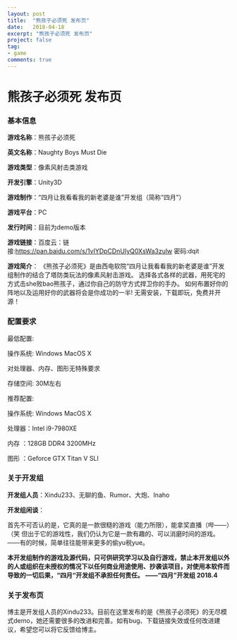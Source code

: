 ```yaml
---
layout: post
title:  "熊孩子必须死 发布页"
date:   2018-04-18
excerpt: "熊孩子必须死 发布页"
project: false
tag:
- game
comments: true
---
```

# 熊孩子必须死 发布页

### 基本信息

**游戏名称**：熊孩子必须死

**英文名称**：Naughty Boys Must Die

**游戏类型**：像素风射击类游戏

**开发引擎**：Unity3D

**游戏制作**：“四月让我看看我的新老婆是谁”开发组（简称“四月”）

**游戏平台**：PC

**发行时间**：目前为demo版本

**游戏链接**：百度云：链接:https://pan.baidu.com/s/1vIYDpCDnUIyQ0XsWa3zulw  密码:dqit

**游戏简介**：
《熊孩子必须死》是由西电软院“四月让我看看我的新老婆是谁”开发组制作的结合了塔防类玩法的像素风射击游戏。
选择各式各样的武器，用死宅的方式击she败bao熊孩子，通过你自己的防守方式捍卫你的手办。
如何布置好你的阵地以及运用好你的武器将会是你成功的一半!
无需安装，下载即玩，免费并开源！

### 配置要求

最低配置:

操作系统: Windows MacOS X

对处理器、内存、图形无特殊要求

存储空间: 30M左右

推荐配置:

操作系统: Windows MacOS X

处理器：Intel i9-7980XE

内存 ：128GB DDR4 3200MHz

图形 ：Geforce GTX Titan V SLI

### 关于开发组

**开发组人员**：Xindu233、无聊的鱼、Rumor、大炮、Inaho

**开发组闲谈**：

首先不可否认的是，它真的是一款很糙的游戏（能力所限），能拿奖直播（哔——）（笑
但出于它的游戏性，我们仍认为它是一款有趣的、可以消磨时间的游戏。
——有的时候，简单往往能带来更多的偷yu税yue。

**本开发组制作的游戏及源代码，只可供研究学习以及自行游戏，禁止本开发组以外的人或组织在未授权的情况下以任何商业用途使用、抄袭该项目，对使用本软件而导致的一切后果，“四月“开发组不承担任何责任。**
                                         **——“四月”开发组 2018.4**

### 关于发布页

博主是开发组人员的Xindu233。目前在这里发布的是《熊孩子必须死》的无尽模式demo，她还需要很多的改进和完善。如有bug、下载链接失效或任何改进建议，希望您可以将它反馈给博主。